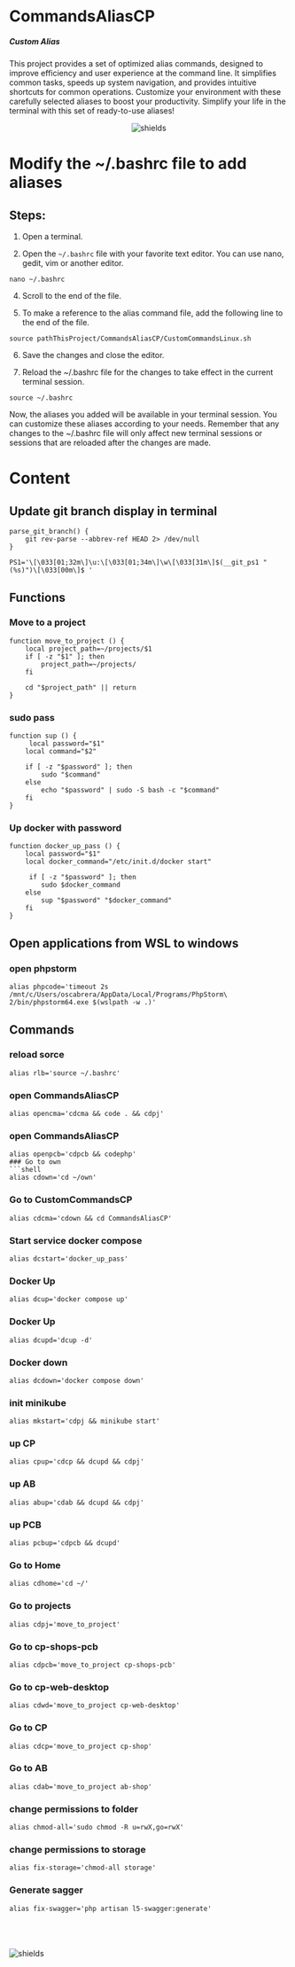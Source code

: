 # CommandsAliasCP
##### Custom Alias

This project provides a set of optimized alias commands, designed to improve efficiency and user experience at the command line. It simplifies common tasks, speeds up system navigation, and provides intuitive shortcuts for common operations. Customize your environment with these carefully selected aliases to boost your productivity. Simplify your life in the terminal with this set of ready-to-use aliases!

<p align="center"><img src="https://img.shields.io/badge/alias-linux?style=for-the-badge&amp;logo=linux&amp;logoColor=white&amp;labelColor=32a848&amp;color=0f23d9" alt="shields"></p>

# Modify the ~/.bashrc file to add aliases

## Steps:

1. Open a terminal.

2. Open the `~/.bashrc` file with your favorite text editor. You can use nano, gedit, vim or another editor.

```shell
nano ~/.bashrc
```

4. Scroll to the end of the file.

5. To make a reference to the alias command file, add the following line to the end of the file.

```shell
source pathThisProject/CommandsAliasCP/CustomCommandsLinux.sh
```

6. Save the changes and close the editor.

7. Reload the ~/.bashrc file for the changes to take effect in the current terminal session.

```shell
source ~/.bashrc
```

Now, the aliases you added will be available in your terminal session. You can customize these aliases according to your needs. Remember that any changes to the ~/.bashrc file will only affect new terminal sessions or sessions that are reloaded after the changes are made.


# Content

## Update git branch display in terminal

```shell
parse_git_branch() {
    git rev-parse --abbrev-ref HEAD 2> /dev/null
}

PS1='\[\033[01;32m\]\u:\[\033[01;34m\]\w\[\033[31m\]$(__git_ps1 " (%s)")\[\033[00m\]$ '
```

## Functions

### Move to a project
```shell
function move_to_project () {
    local project_path=~/projects/$1
    if [ -z "$1" ]; then
        project_path=~/projects/
    fi

    cd "$project_path" || return
}
```

### sudo pass
```shell
function sup () {
     local password="$1"
    local command="$2"

    if [ -z "$password" ]; then
        sudo "$command"
    else
        echo "$password" | sudo -S bash -c "$command"
    fi
}
```

### Up docker with password
```shell
function docker_up_pass () {
    local password="$1"
    local docker_command="/etc/init.d/docker start"
    
     if [ -z "$password" ]; then
        sudo $docker_command
    else
        sup "$password" "$docker_command"
    fi
}
```
## Open applications from WSL to windows

### open phpstorm
```shell
alias phpcode='timeout 2s /mnt/c/Users/oscabrera/AppData/Local/Programs/PhpStorm\ 2/bin/phpstorm64.exe $(wslpath -w .)'
```

## Commands

### reload sorce
```shell
alias rlb='source ~/.bashrc'
```

### open CommandsAliasCP
```shell
alias opencma='cdcma && code . && cdpj'
```
### open CommandsAliasCP
```shell
alias openpcb='cdpcb && codephp'
### Go to own
```shell
alias cdown='cd ~/own'
```
### Go to CustomCommandsCP
```shell
alias cdcma='cdown && cd CommandsAliasCP'
```

### Start service docker compose
```shell
alias dcstart='docker_up_pass'
```
### Docker Up
```shell
alias dcup='docker compose up'
```
### Docker Up
```shell
alias dcupd='dcup -d'
```
### Docker down
```shell
alias dcdown='docker compose down'
```
### init minikube
```shell
alias mkstart='cdpj && minikube start'
```
### up CP
```shell
alias cpup='cdcp && dcupd && cdpj'
```
### up AB
```shell
alias abup='cdab && dcupd && cdpj'
```
### up PCB
```shell
alias pcbup='cdpcb && dcupd'
```

### Go to Home
```shell
alias cdhome='cd ~/'
```
### Go to projects 
```shell
alias cdpj='move_to_project'
```
### Go to cp-shops-pcb 
```shell
alias cdpcb='move_to_project cp-shops-pcb'
```
### Go to cp-web-desktop
```shell
alias cdwd='move_to_project cp-web-desktop'
```
### Go to CP
```shell
alias cdcp='move_to_project cp-shop'
```
### Go to AB
```shell
alias cdab='move_to_project ab-shop'
```

### change permissions to folder
```shell
alias chmod-all='sudo chmod -R u=rwX,go=rwX'
```
### change permissions to storage 
```shell
alias fix-storage='chmod-all storage'
```

### Generate sagger
```shell
alias fix-swagger='php artisan l5-swagger:generate'
```

<br>
<br>
<br>
<img src="https://img.shields.io/badge/more_about-alias-black?labelColor=blue&link=https%3A%2F%2Fwww.freecodecamp.org%2Fnews%2Fhow-to-create-your-own-command-in-linux%2F%23%3A~%3Atext%3DWhat%2520are%2520Alias%2520commands%2520in%2Cthe%2520whole%2520command%2520is%2520run" alt="shields">
